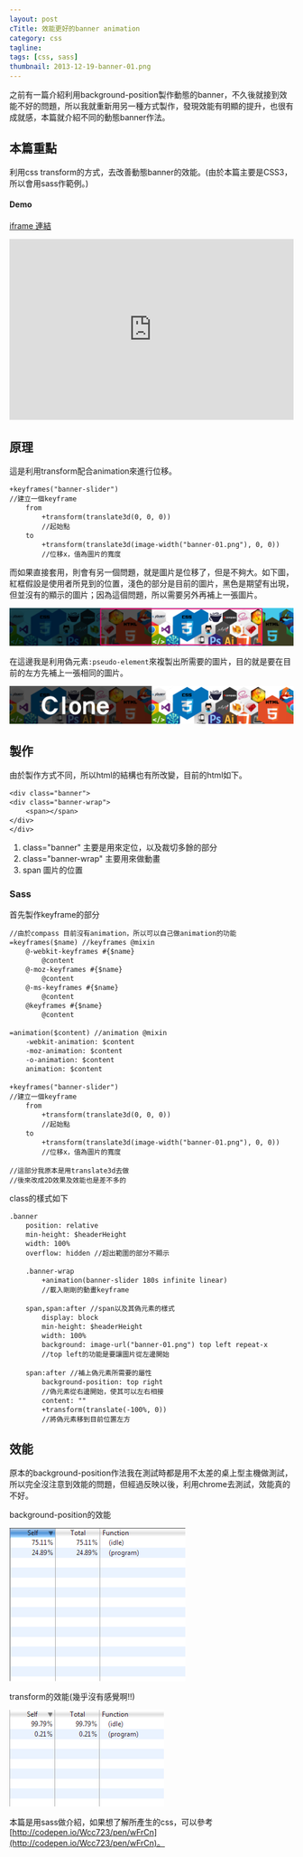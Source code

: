 ```yaml
---
layout: post
cTitle: 效能更好的banner animation
category: css
tagline: 
tags: [css, sass]
thumbnail: 2013-12-19-banner-01.png
---
```

之前有一篇介紹利用background-position製作動態的banner，不久後就接到效能不好的問題，所以我就重新用另一種方式製作，發現效能有明顯的提升，也很有成就感，本篇就介紹不同的動態banner作法。
<!-- more -->
## 本篇重點
利用css transform的方式，去改善動態banner的效能。(由於本篇主要是CSS3，所以會用sass作範例。)

#### Demo

[iframe 連結](http://codepen.io/Wcc723/full/wFrCn)

<iframe src="http://codepen.io/Wcc723/full/wFrCn" frameborder="0" height="320" width="100%">
	
</iframe>

## 原理
這是利用transform配合animation來進行位移。
	
	+keyframes("banner-slider")
	//建立一個keyframe
		from
			+transform(translate3d(0, 0, 0))
			//起始點
		to
			+transform(translate3d(image-width("banner-01.png"), 0, 0))
			//位移x，值為圖片的寬度

而如果直接套用，則會有另一個問題，就是圖片是位移了，但是不夠大。如下圖，紅框假設是使用者所見到的位置，淺色的部分是目前的圖片，黑色是期望有出現，但並沒有的顯示的圖片；因為這個問題，所以需要另外再補上一張圖片。

![demo1](/images/2013-12-19-banner-01-2.png)

在這邊我是利用偽元素`:pseudo-element`來複製出所需要的圖片，目的就是要在目前的左方先補上一張相同的圖片。

![demo2](/images/2013-12-19-banner-01.png)


## 製作

由於製作方式不同，所以html的結構也有所改變，目前的html如下。

	<div class="banner">
	<div class="banner-wrap">
		<span></span>
	</div>
	</div>

1. class="banner" 主要是用來定位，以及裁切多餘的部分
2. class="banner-wrap" 主要用來做動畫
3. span 圖片的位置

### Sass 
首先製作keyframe的部分

	//由於compass 目前沒有animation，所以可以自己做animation的功能
	=keyframes($name) //keyframes @mixin
		@-webkit-keyframes #{$name}
			@content
		@-moz-keyframes #{$name}
			@content
		@-ms-keyframes #{$name}
			@content
		@keyframes #{$name}
			@content
	
	=animation($content) //animation @mixin
		-webkit-animation: $content
		-moz-animation: $content
		-o-animation: $content
		animation: $content
	
	+keyframes("banner-slider")
	//建立一個keyframe
		from
			+transform(translate3d(0, 0, 0))
			//起始點
		to
			+transform(translate3d(image-width("banner-01.png"), 0, 0))
			//位移x，值為圖片的寬度

	//這部分我原本是用translate3d去做
	//後來改成2D效果及效能也是差不多的

class的樣式如下

	.banner
		position: relative
		min-height: $headerHeight
		width: 100%
		overflow: hidden //超出範圍的部分不顯示

		.banner-wrap
			+animation(banner-slider 180s infinite linear)
			//載入剛剛的動畫keyframe

		span,span:after //span以及其偽元素的樣式
			display: block
			min-height: $headerHeight 
			width: 100%
			background: image-url("banner-01.png") top left repeat-x 
			//top left的功能是要讓圖片從左邊開始

		span:after //補上偽元素所需要的屬性
			background-position: top right
			//偽元素從右邊開始，使其可以左右相接
			content: ""
			+transform(translate(-100%, 0))	
			//將偽元素移到目前位置左方



## 效能

原本的background-position作法我在測試時都是用不太差的桌上型主機做測試，所以完全沒注意到效能的問題，但經過反映以後，利用chrome去測試，效能真的不好。

background-position的效能

![background-position](/images/2013-12-19_095400.png)

transform的效能(幾乎沒有感覺啊!!)

![transform](/images/2013-12-19_110135.png)


本篇是用sass做介紹，如果想了解所產生的css，可以參考[http://codepen.io/Wcc723/pen/wFrCn](http://codepen.io/Wcc723/pen/wFrCn)。
